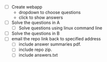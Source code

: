 - [ ] Create webapp
  - dropdown to choose questions
  - click to show answers
- [ ] Solve the questions in A
  - [ ] Solve questions using linux command line
- [ ] Solve the questions in B
- [ ] email the repo link back to specified address
  - [ ] include answer summaries pdf.
  - [ ] include repo zip.
  - [ ] include answers.txt